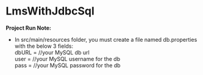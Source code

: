# LmsWithJdbcSql

**Project Run Note:**
* In src/main/resources folder, you must create a file named db.properties with the below 3 fields: \
dbURL = //your MySQL db url \
user = //your MySQL username for the db \
pass = //your MySQL password for the db
